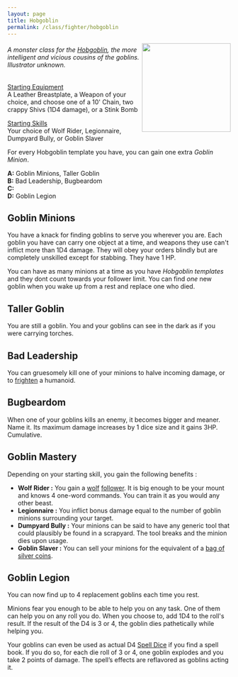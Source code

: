 ```yaml
---
layout: page
title: Hobgoblin
permalink: /class/fighter/hobgoblin
---
```


<img align="right" width=200px src="https://i.pinimg.com/originals/f6/15/11/f61511733e70507edfc2de2f86c33bc7.jpg">

###### A monster class for the [Hobgoblin](/monsters/hobgoblin), the more intelligent and vicious cousins of the goblins. Illustrator unknown.

<ins>Starting Equipment</ins><br>
A Leather Breastplate, a Weapon of your choice, and choose one of a 10' Chain, two crappy Shivs (1D4 damage), or a Stink Bomb

<ins>Starting Skills</ins><br>
Your choice of Wolf Rider, Legionnaire, Dumpyard Bully, or Goblin Slaver

For every Hobgoblin template you have, you can gain one extra _Goblin Minion_.

**A:** Goblin Minions, Taller Goblin<br>
**B:** Bad Leadership, Bugbeardom<br>
**C:** <br>
**D:** Goblin Legion<br>

## Goblin Minions
You have a knack for finding goblins to serve you wherever you are. Each goblin you have can carry one object at a time, and weapons they use can't inflict more than 1D4 damage. They will obey your orders blindly but are completely unskilled except for stabbing. They have 1 HP.

You can have as many minions at a time as you have _Hobgoblin templates_ and they dont count towards your follower limit. You can find _one_ new goblin when you wake up from a rest and replace one who died.

## Taller Goblin
You are still a goblin. You and your goblins can see in the dark as if you were carrying torches.

## Bad Leadership
You can gruesomely kill one of your minions to halve incoming damage, or to [frighten](/2020/11/10/extra-rules/#conditions) a humanoid.

## Bugbeardom
When one of your goblins kills an enemy, it becomes bigger and meaner. Name it. Its maximum damage increases by 1 dice size and it gains 3HP. Cumulative.

## Goblin Mastery
Depending on your starting skill, you gain the following benefits :

- **Wolf Rider :** You gain a [wolf](/monsters/boar) [follower](/2020/11/09/base-rules/). It is big enough to be your mount and knows 4 one-word commands. You can train it as you would any other beast.
- **Legionnaire :** You inflict bonus damage equal to the number of goblin minions surrounding your target.
- **Dumpyard Bully :** Your minions can be said to have any generic tool that could plausibly be found in a scrapyard. The tool breaks and the minion dies upon usage.
- **Goblin Slaver :** You can sell your minions for the equivalent of a [bag of silver coins](/2024/06/26/currency/).

## Goblin Legion
You can now find up to 4 replacement goblins each time you rest.

Minions fear you enough to be able to help you on any task. One of them can help you on any roll you do. When you choose to, add 1D4 to the roll's result. If the result of the D4 is 3 or 4, the goblin dies pathetically while helping you.

Your goblins can even be used as actual D4 [Spell Dice](/class/wizard#spells) if you find a spell book. If you do so, for each die roll of 3 or 4, one goblin explodes and you take 2 points of damage. The spell’s effects are reflavored as goblins acting it.
